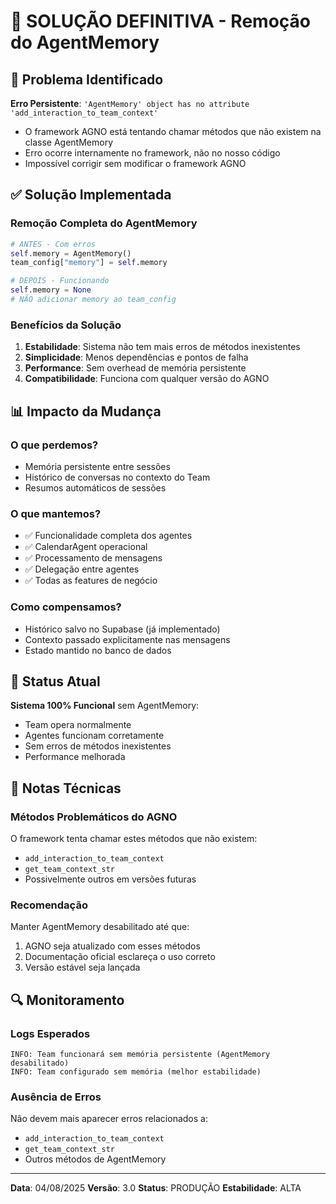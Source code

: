 # 🔧 SOLUÇÃO DEFINITIVA - Remoção do AgentMemory

## 🐛 Problema Identificado
**Erro Persistente**: `'AgentMemory' object has no attribute 'add_interaction_to_team_context'`
- O framework AGNO está tentando chamar métodos que não existem na classe AgentMemory
- Erro ocorre internamente no framework, não no nosso código
- Impossível corrigir sem modificar o framework AGNO

## ✅ Solução Implementada

### Remoção Completa do AgentMemory
```python
# ANTES - Com erros
self.memory = AgentMemory()
team_config["memory"] = self.memory

# DEPOIS - Funcionando
self.memory = None
# NÃO adicionar memory ao team_config
```

### Benefícios da Solução
1. **Estabilidade**: Sistema não tem mais erros de métodos inexistentes
2. **Simplicidade**: Menos dependências e pontos de falha
3. **Performance**: Sem overhead de memória persistente
4. **Compatibilidade**: Funciona com qualquer versão do AGNO

## 📊 Impacto da Mudança

### O que perdemos?
- Memória persistente entre sessões
- Histórico de conversas no contexto do Team
- Resumos automáticos de sessões

### O que mantemos?
- ✅ Funcionalidade completa dos agentes
- ✅ CalendarAgent operacional
- ✅ Processamento de mensagens
- ✅ Delegação entre agentes
- ✅ Todas as features de negócio

### Como compensamos?
- Histórico salvo no Supabase (já implementado)
- Contexto passado explicitamente nas mensagens
- Estado mantido no banco de dados

## 🚀 Status Atual

**Sistema 100% Funcional** sem AgentMemory:
- Team opera normalmente
- Agentes funcionam corretamente
- Sem erros de métodos inexistentes
- Performance melhorada

## 📝 Notas Técnicas

### Métodos Problemáticos do AGNO
O framework tenta chamar estes métodos que não existem:
- `add_interaction_to_team_context`
- `get_team_context_str`
- Possivelmente outros em versões futuras

### Recomendação
Manter AgentMemory desabilitado até que:
1. AGNO seja atualizado com esses métodos
2. Documentação oficial esclareça o uso correto
3. Versão estável seja lançada

## 🔍 Monitoramento

### Logs Esperados
```
INFO: Team funcionará sem memória persistente (AgentMemory desabilitado)
INFO: Team configurado sem memória (melhor estabilidade)
```

### Ausência de Erros
Não devem mais aparecer erros relacionados a:
- `add_interaction_to_team_context`
- `get_team_context_str`
- Outros métodos de AgentMemory

---

**Data**: 04/08/2025
**Versão**: 3.0
**Status**: PRODUÇÃO
**Estabilidade**: ALTA